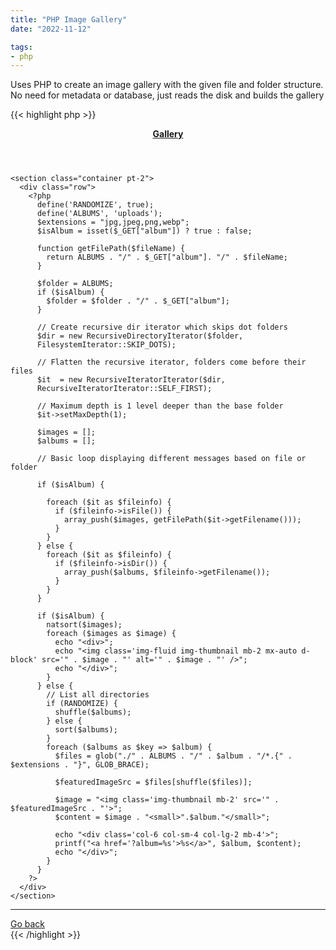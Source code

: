 ```yaml
---
title: "PHP Image Gallery"
date: "2022-11-12"

tags:
- php
---
```


Uses PHP to create an image gallery with the given file and folder structure. No need for metadata or database, just reads the disk and builds the gallery

{{< highlight php >}}
<?php
/**
======================================
General
======================================
- Requirements: php 7
======================================
Settings
======================================
- RANDOMIZE (default: true) // Order in main view
- ALBUMS (default: uploads) // Path to the folder
======================================
Content structure
======================================
- index.php (this file, or any other file name)
The galleries are regular folders with images files:
"./uploads/folder_name/image.jpg"
======================================
CSS
======================================
Bootstrap v5.0.0-beta2 or higher.
https://getbootstrap.com/
======================================
MIT License
======================================
Permission is hereby granted, free of charge, to any person obtaining a copy
of this software and associated documentation files (the "Software"), to deal
in the Software without restriction, including without limitation the rights
to use, copy, modify, merge, publish, distribute, sublicense, and/or sell
copies of the Software, and to permit persons to whom the Software is
furnished to do so, subject to the following conditions:
The above copyright notice and this permission notice shall be included in all
copies or substantial portions of the Software.
THE SOFTWARE IS PROVIDED "AS IS", WITHOUT WARRANTY OF ANY KIND, EXPRESS OR
IMPLIED, INCLUDING BUT NOT LIMITED TO THE WARRANTIES OF MERCHANTABILITY,
FITNESS FOR A PARTICULAR PURPOSE AND NONINFRINGEMENT. IN NO EVENT SHALL THE
AUTHORS OR COPYRIGHT HOLDERS BE LIABLE FOR ANY CLAIM, DAMAGES OR OTHER
LIABILITY, WHETHER IN AN ACTION OF CONTRACT, TORT OR OTHERWISE, ARISING FROM,
OUT OF OR IN CONNECTION WITH THE SOFTWARE OR THE USE OR OTHER DEALINGS IN THE
SOFTWARE.
*/
?>

<!DOCTYPE html>
<html lang="en">

<head>
  <meta charset="UTF-8">
  <meta http-equiv="X-UA-Compatible" content="IE=edge">
  <meta name="viewport" content="width=device-width, initial-scale=1.0">
  <title>Gallery</title>
  <link rel="stylesheet" href="bootstrap.min.css">
</head>

<body>
  <main>
    <header>
      <div class="navbar navbar-dark bg-dark shadow-sm">
        <div class="container">
          <div class="navbar-brand d-flex align-items-center">
            <a href="?" class="text-white text-decoration-none"><strong>Gallery</strong></a>
          </div>
        </div>
      </div>
    </header>

    <section class="container pt-2">
      <div class="row">
        <?php
          define('RANDOMIZE', true);
          define('ALBUMS', 'uploads');
          $extensions = "jpg,jpeg,png,webp";
          $isAlbum = isset($_GET["album"]) ? true : false;

          function getFilePath($fileName) {
            return ALBUMS . "/" . $_GET["album"]. "/" . $fileName;
          }

          $folder = ALBUMS;
          if ($isAlbum) {
            $folder = $folder . "/" . $_GET["album"];
          }

          // Create recursive dir iterator which skips dot folders
          $dir = new RecursiveDirectoryIterator($folder,
          FilesystemIterator::SKIP_DOTS);

          // Flatten the recursive iterator, folders come before their files
          $it  = new RecursiveIteratorIterator($dir,
          RecursiveIteratorIterator::SELF_FIRST);

          // Maximum depth is 1 level deeper than the base folder
          $it->setMaxDepth(1);

          $images = [];
          $albums = [];

          // Basic loop displaying different messages based on file or folder

          if ($isAlbum) {

            foreach ($it as $fileinfo) {
              if ($fileinfo->isFile()) {
                array_push($images, getFilePath($it->getFilename()));
              }
            }
          } else {
            foreach ($it as $fileinfo) {
              if ($fileinfo->isDir()) {
                array_push($albums, $fileinfo->getFilename());
              }
            }
          }

          if ($isAlbum) {
            natsort($images);
            foreach ($images as $image) {
              echo "<div>";
              echo "<img class='img-fluid img-thumbnail mb-2 mx-auto d-block' src='" . $image . "' alt='" . $image . "' />";
              echo "</div>";
            }
          } else {
            // List all directories
            if (RANDOMIZE) {
              shuffle($albums);
            } else {
              sort($albums);
            }
            foreach ($albums as $key => $album) {
              $files = glob("./" . ALBUMS . "/" . $album . "/*.{" . $extensions . "}", GLOB_BRACE);

              $featuredImageSrc = $files[shuffle($files)];

              $image = "<img class='img-thumbnail mb-2' src='" . $featuredImageSrc . "'>";
              $content = $image . "<small>".$album."</small>";

              echo "<div class='col-6 col-sm-4 col-lg-2 mb-4'>";
              printf("<a href='?album=%s'>%s</a>", $album, $content);
              echo "</div>";
            }
          }
        ?>
      </div>
    </section>

   <footer class="container mt-4 mb-4">
      <div class="row">
        <div class="col-12">
          <hr>
        </div>
        <div class="col d-grid gap-2">
          <?php if ($isAlbum) { ?>
            <a href="?" class="btn btn-primary btn-block">Go back</a>
          <?php } ?>
        </div>
      </div>
   </footer>
  </main>
</body>

</html>
{{< /highlight >}}

